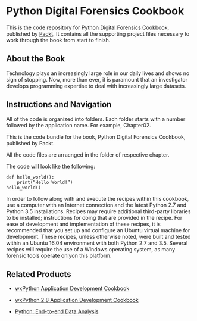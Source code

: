 # Python Digital Forensics Cookbook
This is the code repository for [Python Digital Forensics Cookbook](https://www.packtpub.com/networking-and-servers/python-digital-forensics-cookbook?utm_source=github&utm_medium=repository&utm_campaign=9781783987467), published by [Packt](https://www.packtpub.com/?utm_source=github). It contains all the supporting project files necessary to work through the book from start to finish.
## About the Book
Technology plays an increasingly large role in our daily lives and shows no sign of stopping. Now, more than ever, it is paramount that an investigator develops programming expertise to deal with increasingly large datasets.
## Instructions and Navigation
All of the code is organized into folders. Each folder starts with a number followed by the application name. For example, Chapter02.

This is the code bundle for the book, Python Digital Forensics Cookbook, published by Packt.

All the code files are arracnged in the folder of respective chapter.

The code will look like the following:
```
def hello_world():
    print(“Hello World!”)
hello_world()
```

In order to follow along with and execute the recipes within this cookbook, use a computer with an Internet connection and the latest Python 2.7 and Python 3.5 installations. Recipes may require additional third-party libraries to be installed; instructions for doing that are provided in the recipe. For ease of development and implementation of these recipes, it is recommended that you set up and configure an Ubuntu virtual machine for development. These recipes, unless otherwise noted, were built and tested within an Ubuntu 16.04 environment with both Python 2.7 and 3.5. Several recipes will require the use of a Windows operating system, as many forensic tools operate onlyon this platform.

## Related Products
* [wxPython Application Development Cookbook](https://www.packtpub.com/application-development/wxpython-application-development-cookbook?utm_source=github&utm_medium=repository&utm_campaign=9781785287732)

* [wxPython 2.8 Application Development Cookbook](https://www.packtpub.com/application-development/wxpython-28-application-development-cookbook?utm_source=github&utm_medium=repository&utm_campaign=9781849511780)

* [Python: End-to-end Data Analysis](https://www.packtpub.com/big-data-and-business-intelligence/python-end-end-data-analysis?utm_source=github&utm_medium=repository&utm_campaign=9781788394697)

